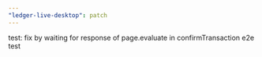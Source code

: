 ```yaml
---
"ledger-live-desktop": patch
---
```


test: fix by waiting for response of page.evaluate in confirmTransaction e2e test

